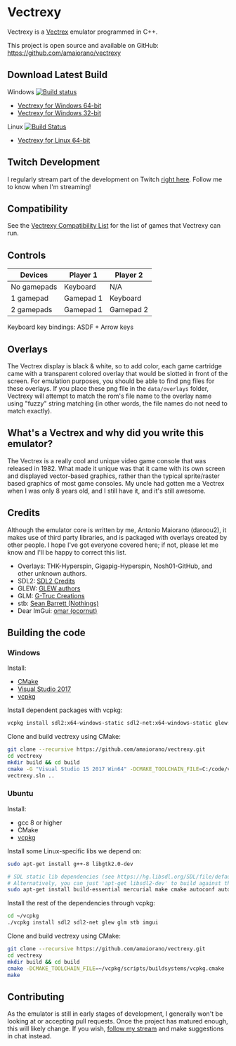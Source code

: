 # Vectrexy

Vectrexy is a [Vectrex](https://en.wikipedia.org/wiki/Vectrex) emulator programmed in C++.

This project is open source and available on GitHub: https://github.com/amaiorano/vectrexy

## Download Latest Build

Windows [![Build status](https://ci.appveyor.com/api/projects/status/0adcwixak7ul9oet?svg=true)](https://ci.appveyor.com/project/amaiorano/vectrexy)

* [Vectrexy for Windows 64-bit](https://dl.bintray.com/amaiorano/vectrexy/vectrexy_win64.zip)
* [Vectrexy for Windows 32-bit](https://dl.bintray.com/amaiorano/vectrexy/vectrexy_win32.zip)

Linux [![Build Status](https://travis-ci.org/amaiorano/vectrexy.svg?branch=master)](https://travis-ci.org/amaiorano/vectrexy)

* [Vectrexy for Linux 64-bit](https://dl.bintray.com/amaiorano/vectrexy/vectrexy_linux64.zip)

## Twitch Development

I regularly stream part of the development on Twitch [right here](https://www.twitch.tv/daroou2). Follow me to know when I'm streaming!

## Compatibility

See the [Vectrexy Compatibility List](docs/vectrexy-compatilibity-list.md) for the list of games that Vectrexy can run.

## Controls

| Devices     | Player 1  | Player 2  |
| ----------- | --------- | --------- |
| No gamepads | Keyboard  | N/A       |
| 1 gamepad   | Gamepad 1 | Keyboard  |
| 2 gamepads  | Gamepad 1 | Gamepad 2 |

Keyboard key bindings: ASDF + Arrow keys

## Overlays

The Vectrex display is black & white, so to add color, each game cartridge came with a transparent colored overlay that would be slotted in front of the screen. For emulation purposes, you should be able to find png files for these overlays. If you place these png file in the `data/overlays` folder, Vectrexy will attempt to match the rom's file name to the overlay name using "fuzzy" string matching (in other words, the file names do not need to match exactly).

## What's a Vectrex and why did you write this emulator?

The Vectrex is a really cool and unique video game console that was released in 1982. What made it unique was that it came with its own screen and displayed vector-based graphics, rather than the typical sprite/raster based graphics of most game consoles. My uncle had gotten me a Vectrex when I was only 8 years old, and I still have it, and it's still awesome.

## Credits

Although the emulator core is written by me, Antonio Maiorano (daroou2), it makes use of third party libraries, and is packaged with overlays created by other people. I hope I've got everyone covered here; if not, please let me know and I'll be happy to correct this list.

- Overlays: THK-Hyperspin, Gigapig-Hyperspin, Nosh01-GitHub, and other unknown authors.
- SDL2: [SDL2 Credits](https://www.libsdl.org/credits.php)
- GLEW: [GLEW authors](https://github.com/nigels-com/glew#authors)
- GLM: [G-Truc Creations](http://www.g-truc.net/)
- stb: [Sean Barrett (Nothings)](http://nothings.org/)
- Dear ImGui: [omar (ocornut)](http://www.miracleworld.net/)

## Building the code

### Windows

Install:
* [CMake](https://cmake.org/)
* [Visual Studio 2017](https://www.visualstudio.com/downloads/)
* [vcpkg](https://github.com/Microsoft/vcpkg)

Install dependent packages with vcpkg:
```bash
vcpkg install sdl2:x64-windows-static sdl2-net:x64-windows-static glew:x64-windows-static glm:x64-windows-static stb:x64-windows-static imgui:x64-windows-static
```

Clone and build vectrexy using CMake:
```bash
git clone --recursive https://github.com/amaiorano/vectrexy.git
cd vectrexy
mkdir build && cd build
cmake -G "Visual Studio 15 2017 Win64" -DCMAKE_TOOLCHAIN_FILE=C:/code/vcpkg/scripts/buildsystems/vcpkg.cmake -DVCPKG_TARGET_TRIPLET=x64-windows-static ..
vectrexy.sln ..
```

### Ubuntu

Install:
* gcc 8 or higher
* CMake
* [vcpkg](https://github.com/Microsoft/vcpkg)

Install some Linux-specific libs we depend on:
```bash
sudo apt-get install g++-8 libgtk2.0-dev

# SDL static lib dependencies (see https://hg.libsdl.org/SDL/file/default/docs/README-linux.md)
# Alternatively, you can just 'apt-get libsdl2-dev' to build against the dynamic library
sudo apt-get install build-essential mercurial make cmake autoconf automake libtool libasound2-dev libpulse-dev libaudio-dev libx11-dev libxext-dev libxrandr-dev libxcursor-dev libxi-dev libxinerama-dev libxxf86vm-dev libxss-dev libgl1-mesa-dev libesd0-dev libdbus-1-dev libudev-dev libgles1-mesa-dev libgles2-mesa-dev libegl1-mesa-dev libibus-1.0-dev fcitx-libs-dev libsamplerate0-dev libsndio-dev
```

Install the rest of the dependencies through vcpkg:
```bash
cd ~/vcpkg
./vcpkg install sdl2 sdl2-net glew glm stb imgui
```

Clone and build vectrexy using CMake:
```bash
git clone --recursive https://github.com/amaiorano/vectrexy.git
cd vectrexy
mkdir build && cd build
cmake -DCMAKE_TOOLCHAIN_FILE=~/vcpkg/scripts/buildsystems/vcpkg.cmake ..
make
```

## Contributing

As the emulator is still in early stages of development, I generally won't be looking at or accepting pull requests. Once the project has matured enough, this will likely change. If you wish, [follow my stream](https://www.twitch.tv/daroou2) and make suggestions in chat instead.

